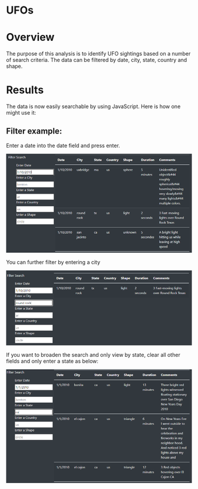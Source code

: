 # UFOs
 
# Overview

The purpose of this analysis is to identify UFO sightings based on a number of search criteria. The data can be filtered by date, city, state, country and shape.

# Results

The data is now easily searchable by using JavaScript. Here is how one might use it:

## Filter example:

Enter a date into the date field and press enter.

![Seach Ex 1](Resources/SearchEx1.PNG)

You can further filter by entering a city

![Seach Ex 1](Resources/SearchEx2.PNG)

If you want to broaden the search and only view by state, clear all other fields and only enter a state as below:

![Seach Ex 1](Resources/SearchEx3.PNG)


